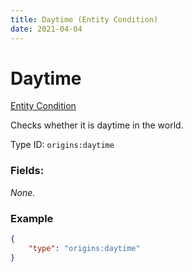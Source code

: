 ```yaml
---
title: Daytime (Entity Condition)
date: 2021-04-04
---
```


# Daytime

[Entity Condition](../entity_conditions.md)

Checks whether it is daytime in the world.

Type ID: `origins:daytime`

### Fields:

_None._

### Example
```json
{
    "type": "origins:daytime"
}
```